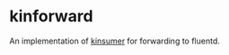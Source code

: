 # kinforward

An implementation of [kinsumer](https://github.com/twitchscience/kinsumer) for forwarding to fluentd.

